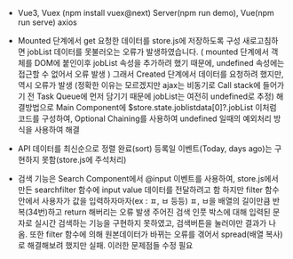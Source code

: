 - Vue3, Vuex (npm install vuex@next)
  Server(npm run demo), Vue(npm run serve)
  axios

- Mounted 단계에서 get 요청한 데이터를 store.js에 저장하도록 구성
  새로고침하면 jobList 데이터를 못불러오는 오류가 발생하였습니다.
  ( mounted 단계에서 객체를 DOM에 붙인이후 jobList 속성을 추가하려 했기 때문에, undefined 속성에는 접근할 수 없어서 오류 발생 )
  그래서 Created 단계에서 데이터를 요청하려 했지만, 역시 오류가 발생
  (정확한 이유는 모르겠지만 ajax는 비동기로 Call stack에 들어가기 전 Task Queue에 먼저 담기기 때문에 jobList는 여전히 undefined로 추정)
  해결방법으로 Main Component에 $store.state.joblistdata[0]?.jobList 이처럼 코드를 구성하여,
  Optional Chaining를 사용하여 undefined 일때의 예외처리 방식을 사용하여 해결

- API 데이터를 최신순으로 정렬 완료(sort)
  등록일 이벤트(Today, days ago)는 구현하지 못함(store.js에 주석처리)

- 검색 기능은 Search Component에서 @input 이벤트를 사용하여, store.js에서 만든 searchfilter 함수에 input value 데이터를 전달하려고 함
  하지만 filter 함수 안에서 사용자가 값을 입력하자마자(ex : ㅍ, ㅂ 등등) ㅍ, ㅂ을 배열의 길이만큼 반복(34번)하고 return 해버리는 오류 발생
  주어진 검색 인풋 박스에 대해 입력된 문자로 실시간 검색하는 기능을 구현하지 못하였고, 검색버튼을 눌러야만 결과가 나옴.
  또한 filter 함수에 의해 원본데이터가 바뀌는 오류를 겪어서 spread(배열 복사)로 해결해보려 했지만 실패.
  이러한 문제점들 수정 필요
